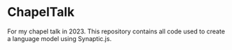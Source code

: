 # ChapelTalk
For my chapel talk in 2023. This repository contains all code used to create a language model using Synaptic.js.
